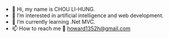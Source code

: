 - 👋 Hi, my name is CHOU LI-HUNG.
- 👀 I’m interested in artificial intelligence and web development.
- 🌱 I’m currently learning .Net MVC.
- 📫 How to reach me  :email: howard1352h@gmail.com 

<!---
howard1352h/howard1352h is a ✨ special ✨ repository because its `README.md` (this file) appears on your GitHub profile.
You can click the Preview link to take a look at your changes.
--->
